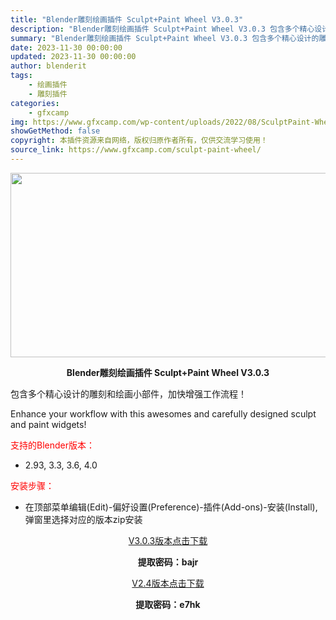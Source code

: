 ```yaml
---
title: "Blender雕刻绘画插件 Sculpt+Paint Wheel V3.0.3"
description: "Blender雕刻绘画插件 Sculpt+Paint Wheel V3.0.3 包含多个精心设计的雕刻和绘画小部件，加快增强工作流程！ Enhance your workflow with this ..."
summary: "Blender雕刻绘画插件 Sculpt+Paint Wheel V3.0.3 包含多个精心设计的雕刻和绘画小部件，加快增强工作流程！ Enhance your workflow with this ..."
date: 2023-11-30 00:00:00
updated: 2023-11-30 00:00:00
author: blenderit
tags: 
    - 绘画插件
    - 雕刻插件
categories:
    - gfxcamp
img: https://www.gfxcamp.com/wp-content/uploads/2022/08/SculptPaint-Wheel.jpg
showGetMethod: false
copyright: 本插件资源来自网络，版权归原作者所有，仅供交流学习使用！
source_link: https://www.gfxcamp.com/sculpt-paint-wheel/
---
```

<div><p><img decoding="async" class="aligncenter size-full wp-image-106503" src="https://www.gfxcamp.com/wp-content/uploads/2022/08/SculptPaint-Wheel.jpg" data-src="https://www.gfxcamp.com/wp-content/uploads/2022/08/SculptPaint-Wheel.jpg" alt="" width="590" height="295" data-srcset="https://www.gfxcamp.com/wp-content/uploads/2022/08/SculptPaint-Wheel.jpg 590w, https://www.gfxcamp.com/wp-content/uploads/2022/08/SculptPaint-Wheel-150x75.jpg 150w" data-sizes="(max-width: 590px) 100vw, 590px"></p><p style="text-align: center;"><strong>Blender雕刻绘画插件 Sculpt+Paint Wheel V3.0.3</strong></p><p>包含多个精心设计的雕刻和绘画小部件，加快增强工作流程！</p><p>Enhance your workflow with this awesomes and carefully designed sculpt and paint widgets!</p><p style="text-align: left;"><span style="color: #ff0000;">支持的Blender版本：</span></p><ul>
<li style="text-align: left;">2.93, 3.3, 3.6, 4.0</li>
</ul><p style="text-align: left;"><span style="color: #ff0000;">安装步骤：</span></p><ul>
<li>在顶部菜单编辑(Edit)-偏好设置(Preference)-插件(Add-ons)-安装(Install),弹窗里选择对应的版本zip安装</li>
</ul><p style="text-align: center;"><a class="maxbutton-3 maxbutton maxbutton-baidu" target="_blank" rel="noopener" href="https://pan.baidu.com/s/1VDBykBxPPknVuvcXc8B80Q?pwd=bajr"><span class="mb-text">V3.0.3版本点击下载</span></a></p><p style="text-align: center;"><strong>提取密码：bajr</strong></p><p style="text-align: center;"><a class="maxbutton-3 maxbutton maxbutton-baidu" target="_blank" rel="noopener" href="https://pan.baidu.com/s/1nNqqMP_UtRHhlKNGenzrzQ?pwd=e7hk"><span class="mb-text">V2.4版本点击下载</span></a></p><p style="text-align: center;"><strong>提取密码：e7hk</strong></p></div>